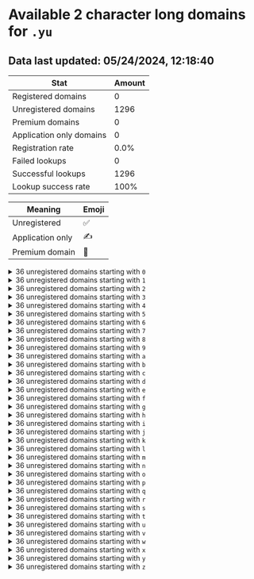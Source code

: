 # Available 2 character long domains for `.yu`

## Data last updated: 05/24/2024, 12:18:40

|Stat|Amount|
|--|--|
|Registered domains|0|
|Unregistered domains|1296|
|Premium domains|0|
|Application only domains|0|
|Registration rate|0.0%|
|Failed lookups|0|
|Successful lookups|1296|
|Lookup success rate|100%|


|Meaning|Emoji|
|--|--|
|Unregistered|:white_check_mark:|
|Application only|:writing_hand:|
|Premium domain|:gem:|

<details>
<summary>36 unregistered domains starting with <bold><code>0</code></bold></summary>

|Type|Domain|
|--|--|
|:white_check_mark:|`00.yu`|
|:white_check_mark:|`01.yu`|
|:white_check_mark:|`02.yu`|
|:white_check_mark:|`03.yu`|
|:white_check_mark:|`04.yu`|
|:white_check_mark:|`05.yu`|
|:white_check_mark:|`06.yu`|
|:white_check_mark:|`07.yu`|
|:white_check_mark:|`08.yu`|
|:white_check_mark:|`09.yu`|
|:white_check_mark:|`0a.yu`|
|:white_check_mark:|`0b.yu`|
|:white_check_mark:|`0c.yu`|
|:white_check_mark:|`0d.yu`|
|:white_check_mark:|`0e.yu`|
|:white_check_mark:|`0f.yu`|
|:white_check_mark:|`0g.yu`|
|:white_check_mark:|`0h.yu`|
|:white_check_mark:|`0i.yu`|
|:white_check_mark:|`0j.yu`|
|:white_check_mark:|`0k.yu`|
|:white_check_mark:|`0l.yu`|
|:white_check_mark:|`0m.yu`|
|:white_check_mark:|`0n.yu`|
|:white_check_mark:|`0o.yu`|
|:white_check_mark:|`0p.yu`|
|:white_check_mark:|`0q.yu`|
|:white_check_mark:|`0r.yu`|
|:white_check_mark:|`0s.yu`|
|:white_check_mark:|`0t.yu`|
|:white_check_mark:|`0u.yu`|
|:white_check_mark:|`0v.yu`|
|:white_check_mark:|`0w.yu`|
|:white_check_mark:|`0x.yu`|
|:white_check_mark:|`0y.yu`|
|:white_check_mark:|`0z.yu`|
</details>
<details>
<summary>36 unregistered domains starting with <bold><code>1</code></bold></summary>

|Type|Domain|
|--|--|
|:white_check_mark:|`10.yu`|
|:white_check_mark:|`11.yu`|
|:white_check_mark:|`12.yu`|
|:white_check_mark:|`13.yu`|
|:white_check_mark:|`14.yu`|
|:white_check_mark:|`15.yu`|
|:white_check_mark:|`16.yu`|
|:white_check_mark:|`17.yu`|
|:white_check_mark:|`18.yu`|
|:white_check_mark:|`19.yu`|
|:white_check_mark:|`1a.yu`|
|:white_check_mark:|`1b.yu`|
|:white_check_mark:|`1c.yu`|
|:white_check_mark:|`1d.yu`|
|:white_check_mark:|`1e.yu`|
|:white_check_mark:|`1f.yu`|
|:white_check_mark:|`1g.yu`|
|:white_check_mark:|`1h.yu`|
|:white_check_mark:|`1i.yu`|
|:white_check_mark:|`1j.yu`|
|:white_check_mark:|`1k.yu`|
|:white_check_mark:|`1l.yu`|
|:white_check_mark:|`1m.yu`|
|:white_check_mark:|`1n.yu`|
|:white_check_mark:|`1o.yu`|
|:white_check_mark:|`1p.yu`|
|:white_check_mark:|`1q.yu`|
|:white_check_mark:|`1r.yu`|
|:white_check_mark:|`1s.yu`|
|:white_check_mark:|`1t.yu`|
|:white_check_mark:|`1u.yu`|
|:white_check_mark:|`1v.yu`|
|:white_check_mark:|`1w.yu`|
|:white_check_mark:|`1x.yu`|
|:white_check_mark:|`1y.yu`|
|:white_check_mark:|`1z.yu`|
</details>
<details>
<summary>36 unregistered domains starting with <bold><code>2</code></bold></summary>

|Type|Domain|
|--|--|
|:white_check_mark:|`20.yu`|
|:white_check_mark:|`21.yu`|
|:white_check_mark:|`22.yu`|
|:white_check_mark:|`23.yu`|
|:white_check_mark:|`24.yu`|
|:white_check_mark:|`25.yu`|
|:white_check_mark:|`26.yu`|
|:white_check_mark:|`27.yu`|
|:white_check_mark:|`28.yu`|
|:white_check_mark:|`29.yu`|
|:white_check_mark:|`2a.yu`|
|:white_check_mark:|`2b.yu`|
|:white_check_mark:|`2c.yu`|
|:white_check_mark:|`2d.yu`|
|:white_check_mark:|`2e.yu`|
|:white_check_mark:|`2f.yu`|
|:white_check_mark:|`2g.yu`|
|:white_check_mark:|`2h.yu`|
|:white_check_mark:|`2i.yu`|
|:white_check_mark:|`2j.yu`|
|:white_check_mark:|`2k.yu`|
|:white_check_mark:|`2l.yu`|
|:white_check_mark:|`2m.yu`|
|:white_check_mark:|`2n.yu`|
|:white_check_mark:|`2o.yu`|
|:white_check_mark:|`2p.yu`|
|:white_check_mark:|`2q.yu`|
|:white_check_mark:|`2r.yu`|
|:white_check_mark:|`2s.yu`|
|:white_check_mark:|`2t.yu`|
|:white_check_mark:|`2u.yu`|
|:white_check_mark:|`2v.yu`|
|:white_check_mark:|`2w.yu`|
|:white_check_mark:|`2x.yu`|
|:white_check_mark:|`2y.yu`|
|:white_check_mark:|`2z.yu`|
</details>
<details>
<summary>36 unregistered domains starting with <bold><code>3</code></bold></summary>

|Type|Domain|
|--|--|
|:white_check_mark:|`30.yu`|
|:white_check_mark:|`31.yu`|
|:white_check_mark:|`32.yu`|
|:white_check_mark:|`33.yu`|
|:white_check_mark:|`34.yu`|
|:white_check_mark:|`35.yu`|
|:white_check_mark:|`36.yu`|
|:white_check_mark:|`37.yu`|
|:white_check_mark:|`38.yu`|
|:white_check_mark:|`39.yu`|
|:white_check_mark:|`3a.yu`|
|:white_check_mark:|`3b.yu`|
|:white_check_mark:|`3c.yu`|
|:white_check_mark:|`3d.yu`|
|:white_check_mark:|`3e.yu`|
|:white_check_mark:|`3f.yu`|
|:white_check_mark:|`3g.yu`|
|:white_check_mark:|`3h.yu`|
|:white_check_mark:|`3i.yu`|
|:white_check_mark:|`3j.yu`|
|:white_check_mark:|`3k.yu`|
|:white_check_mark:|`3l.yu`|
|:white_check_mark:|`3m.yu`|
|:white_check_mark:|`3n.yu`|
|:white_check_mark:|`3o.yu`|
|:white_check_mark:|`3p.yu`|
|:white_check_mark:|`3q.yu`|
|:white_check_mark:|`3r.yu`|
|:white_check_mark:|`3s.yu`|
|:white_check_mark:|`3t.yu`|
|:white_check_mark:|`3u.yu`|
|:white_check_mark:|`3v.yu`|
|:white_check_mark:|`3w.yu`|
|:white_check_mark:|`3x.yu`|
|:white_check_mark:|`3y.yu`|
|:white_check_mark:|`3z.yu`|
</details>
<details>
<summary>36 unregistered domains starting with <bold><code>4</code></bold></summary>

|Type|Domain|
|--|--|
|:white_check_mark:|`40.yu`|
|:white_check_mark:|`41.yu`|
|:white_check_mark:|`42.yu`|
|:white_check_mark:|`43.yu`|
|:white_check_mark:|`44.yu`|
|:white_check_mark:|`45.yu`|
|:white_check_mark:|`46.yu`|
|:white_check_mark:|`47.yu`|
|:white_check_mark:|`48.yu`|
|:white_check_mark:|`49.yu`|
|:white_check_mark:|`4a.yu`|
|:white_check_mark:|`4b.yu`|
|:white_check_mark:|`4c.yu`|
|:white_check_mark:|`4d.yu`|
|:white_check_mark:|`4e.yu`|
|:white_check_mark:|`4f.yu`|
|:white_check_mark:|`4g.yu`|
|:white_check_mark:|`4h.yu`|
|:white_check_mark:|`4i.yu`|
|:white_check_mark:|`4j.yu`|
|:white_check_mark:|`4k.yu`|
|:white_check_mark:|`4l.yu`|
|:white_check_mark:|`4m.yu`|
|:white_check_mark:|`4n.yu`|
|:white_check_mark:|`4o.yu`|
|:white_check_mark:|`4p.yu`|
|:white_check_mark:|`4q.yu`|
|:white_check_mark:|`4r.yu`|
|:white_check_mark:|`4s.yu`|
|:white_check_mark:|`4t.yu`|
|:white_check_mark:|`4u.yu`|
|:white_check_mark:|`4v.yu`|
|:white_check_mark:|`4w.yu`|
|:white_check_mark:|`4x.yu`|
|:white_check_mark:|`4y.yu`|
|:white_check_mark:|`4z.yu`|
</details>
<details>
<summary>36 unregistered domains starting with <bold><code>5</code></bold></summary>

|Type|Domain|
|--|--|
|:white_check_mark:|`50.yu`|
|:white_check_mark:|`51.yu`|
|:white_check_mark:|`52.yu`|
|:white_check_mark:|`53.yu`|
|:white_check_mark:|`54.yu`|
|:white_check_mark:|`55.yu`|
|:white_check_mark:|`56.yu`|
|:white_check_mark:|`57.yu`|
|:white_check_mark:|`58.yu`|
|:white_check_mark:|`59.yu`|
|:white_check_mark:|`5a.yu`|
|:white_check_mark:|`5b.yu`|
|:white_check_mark:|`5c.yu`|
|:white_check_mark:|`5d.yu`|
|:white_check_mark:|`5e.yu`|
|:white_check_mark:|`5f.yu`|
|:white_check_mark:|`5g.yu`|
|:white_check_mark:|`5h.yu`|
|:white_check_mark:|`5i.yu`|
|:white_check_mark:|`5j.yu`|
|:white_check_mark:|`5k.yu`|
|:white_check_mark:|`5l.yu`|
|:white_check_mark:|`5m.yu`|
|:white_check_mark:|`5n.yu`|
|:white_check_mark:|`5o.yu`|
|:white_check_mark:|`5p.yu`|
|:white_check_mark:|`5q.yu`|
|:white_check_mark:|`5r.yu`|
|:white_check_mark:|`5s.yu`|
|:white_check_mark:|`5t.yu`|
|:white_check_mark:|`5u.yu`|
|:white_check_mark:|`5v.yu`|
|:white_check_mark:|`5w.yu`|
|:white_check_mark:|`5x.yu`|
|:white_check_mark:|`5y.yu`|
|:white_check_mark:|`5z.yu`|
</details>
<details>
<summary>36 unregistered domains starting with <bold><code>6</code></bold></summary>

|Type|Domain|
|--|--|
|:white_check_mark:|`60.yu`|
|:white_check_mark:|`61.yu`|
|:white_check_mark:|`62.yu`|
|:white_check_mark:|`63.yu`|
|:white_check_mark:|`64.yu`|
|:white_check_mark:|`65.yu`|
|:white_check_mark:|`66.yu`|
|:white_check_mark:|`67.yu`|
|:white_check_mark:|`68.yu`|
|:white_check_mark:|`69.yu`|
|:white_check_mark:|`6a.yu`|
|:white_check_mark:|`6b.yu`|
|:white_check_mark:|`6c.yu`|
|:white_check_mark:|`6d.yu`|
|:white_check_mark:|`6e.yu`|
|:white_check_mark:|`6f.yu`|
|:white_check_mark:|`6g.yu`|
|:white_check_mark:|`6h.yu`|
|:white_check_mark:|`6i.yu`|
|:white_check_mark:|`6j.yu`|
|:white_check_mark:|`6k.yu`|
|:white_check_mark:|`6l.yu`|
|:white_check_mark:|`6m.yu`|
|:white_check_mark:|`6n.yu`|
|:white_check_mark:|`6o.yu`|
|:white_check_mark:|`6p.yu`|
|:white_check_mark:|`6q.yu`|
|:white_check_mark:|`6r.yu`|
|:white_check_mark:|`6s.yu`|
|:white_check_mark:|`6t.yu`|
|:white_check_mark:|`6u.yu`|
|:white_check_mark:|`6v.yu`|
|:white_check_mark:|`6w.yu`|
|:white_check_mark:|`6x.yu`|
|:white_check_mark:|`6y.yu`|
|:white_check_mark:|`6z.yu`|
</details>
<details>
<summary>36 unregistered domains starting with <bold><code>7</code></bold></summary>

|Type|Domain|
|--|--|
|:white_check_mark:|`70.yu`|
|:white_check_mark:|`71.yu`|
|:white_check_mark:|`72.yu`|
|:white_check_mark:|`73.yu`|
|:white_check_mark:|`74.yu`|
|:white_check_mark:|`75.yu`|
|:white_check_mark:|`76.yu`|
|:white_check_mark:|`77.yu`|
|:white_check_mark:|`78.yu`|
|:white_check_mark:|`79.yu`|
|:white_check_mark:|`7a.yu`|
|:white_check_mark:|`7b.yu`|
|:white_check_mark:|`7c.yu`|
|:white_check_mark:|`7d.yu`|
|:white_check_mark:|`7e.yu`|
|:white_check_mark:|`7f.yu`|
|:white_check_mark:|`7g.yu`|
|:white_check_mark:|`7h.yu`|
|:white_check_mark:|`7i.yu`|
|:white_check_mark:|`7j.yu`|
|:white_check_mark:|`7k.yu`|
|:white_check_mark:|`7l.yu`|
|:white_check_mark:|`7m.yu`|
|:white_check_mark:|`7n.yu`|
|:white_check_mark:|`7o.yu`|
|:white_check_mark:|`7p.yu`|
|:white_check_mark:|`7q.yu`|
|:white_check_mark:|`7r.yu`|
|:white_check_mark:|`7s.yu`|
|:white_check_mark:|`7t.yu`|
|:white_check_mark:|`7u.yu`|
|:white_check_mark:|`7v.yu`|
|:white_check_mark:|`7w.yu`|
|:white_check_mark:|`7x.yu`|
|:white_check_mark:|`7y.yu`|
|:white_check_mark:|`7z.yu`|
</details>
<details>
<summary>36 unregistered domains starting with <bold><code>8</code></bold></summary>

|Type|Domain|
|--|--|
|:white_check_mark:|`80.yu`|
|:white_check_mark:|`81.yu`|
|:white_check_mark:|`82.yu`|
|:white_check_mark:|`83.yu`|
|:white_check_mark:|`84.yu`|
|:white_check_mark:|`85.yu`|
|:white_check_mark:|`86.yu`|
|:white_check_mark:|`87.yu`|
|:white_check_mark:|`88.yu`|
|:white_check_mark:|`89.yu`|
|:white_check_mark:|`8a.yu`|
|:white_check_mark:|`8b.yu`|
|:white_check_mark:|`8c.yu`|
|:white_check_mark:|`8d.yu`|
|:white_check_mark:|`8e.yu`|
|:white_check_mark:|`8f.yu`|
|:white_check_mark:|`8g.yu`|
|:white_check_mark:|`8h.yu`|
|:white_check_mark:|`8i.yu`|
|:white_check_mark:|`8j.yu`|
|:white_check_mark:|`8k.yu`|
|:white_check_mark:|`8l.yu`|
|:white_check_mark:|`8m.yu`|
|:white_check_mark:|`8n.yu`|
|:white_check_mark:|`8o.yu`|
|:white_check_mark:|`8p.yu`|
|:white_check_mark:|`8q.yu`|
|:white_check_mark:|`8r.yu`|
|:white_check_mark:|`8s.yu`|
|:white_check_mark:|`8t.yu`|
|:white_check_mark:|`8u.yu`|
|:white_check_mark:|`8v.yu`|
|:white_check_mark:|`8w.yu`|
|:white_check_mark:|`8x.yu`|
|:white_check_mark:|`8y.yu`|
|:white_check_mark:|`8z.yu`|
</details>
<details>
<summary>36 unregistered domains starting with <bold><code>9</code></bold></summary>

|Type|Domain|
|--|--|
|:white_check_mark:|`90.yu`|
|:white_check_mark:|`91.yu`|
|:white_check_mark:|`92.yu`|
|:white_check_mark:|`93.yu`|
|:white_check_mark:|`94.yu`|
|:white_check_mark:|`95.yu`|
|:white_check_mark:|`96.yu`|
|:white_check_mark:|`97.yu`|
|:white_check_mark:|`98.yu`|
|:white_check_mark:|`99.yu`|
|:white_check_mark:|`9a.yu`|
|:white_check_mark:|`9b.yu`|
|:white_check_mark:|`9c.yu`|
|:white_check_mark:|`9d.yu`|
|:white_check_mark:|`9e.yu`|
|:white_check_mark:|`9f.yu`|
|:white_check_mark:|`9g.yu`|
|:white_check_mark:|`9h.yu`|
|:white_check_mark:|`9i.yu`|
|:white_check_mark:|`9j.yu`|
|:white_check_mark:|`9k.yu`|
|:white_check_mark:|`9l.yu`|
|:white_check_mark:|`9m.yu`|
|:white_check_mark:|`9n.yu`|
|:white_check_mark:|`9o.yu`|
|:white_check_mark:|`9p.yu`|
|:white_check_mark:|`9q.yu`|
|:white_check_mark:|`9r.yu`|
|:white_check_mark:|`9s.yu`|
|:white_check_mark:|`9t.yu`|
|:white_check_mark:|`9u.yu`|
|:white_check_mark:|`9v.yu`|
|:white_check_mark:|`9w.yu`|
|:white_check_mark:|`9x.yu`|
|:white_check_mark:|`9y.yu`|
|:white_check_mark:|`9z.yu`|
</details>
<details>
<summary>36 unregistered domains starting with <bold><code>a</code></bold></summary>

|Type|Domain|
|--|--|
|:white_check_mark:|`a0.yu`|
|:white_check_mark:|`a1.yu`|
|:white_check_mark:|`a2.yu`|
|:white_check_mark:|`a3.yu`|
|:white_check_mark:|`a4.yu`|
|:white_check_mark:|`a5.yu`|
|:white_check_mark:|`a6.yu`|
|:white_check_mark:|`a7.yu`|
|:white_check_mark:|`a8.yu`|
|:white_check_mark:|`a9.yu`|
|:white_check_mark:|`aa.yu`|
|:white_check_mark:|`ab.yu`|
|:white_check_mark:|`ac.yu`|
|:white_check_mark:|`ad.yu`|
|:white_check_mark:|`ae.yu`|
|:white_check_mark:|`af.yu`|
|:white_check_mark:|`ag.yu`|
|:white_check_mark:|`ah.yu`|
|:white_check_mark:|`ai.yu`|
|:white_check_mark:|`aj.yu`|
|:white_check_mark:|`ak.yu`|
|:white_check_mark:|`al.yu`|
|:white_check_mark:|`am.yu`|
|:white_check_mark:|`an.yu`|
|:white_check_mark:|`ao.yu`|
|:white_check_mark:|`ap.yu`|
|:white_check_mark:|`aq.yu`|
|:white_check_mark:|`ar.yu`|
|:white_check_mark:|`as.yu`|
|:white_check_mark:|`at.yu`|
|:white_check_mark:|`au.yu`|
|:white_check_mark:|`av.yu`|
|:white_check_mark:|`aw.yu`|
|:white_check_mark:|`ax.yu`|
|:white_check_mark:|`ay.yu`|
|:white_check_mark:|`az.yu`|
</details>
<details>
<summary>36 unregistered domains starting with <bold><code>b</code></bold></summary>

|Type|Domain|
|--|--|
|:white_check_mark:|`b0.yu`|
|:white_check_mark:|`b1.yu`|
|:white_check_mark:|`b2.yu`|
|:white_check_mark:|`b3.yu`|
|:white_check_mark:|`b4.yu`|
|:white_check_mark:|`b5.yu`|
|:white_check_mark:|`b6.yu`|
|:white_check_mark:|`b7.yu`|
|:white_check_mark:|`b8.yu`|
|:white_check_mark:|`b9.yu`|
|:white_check_mark:|`ba.yu`|
|:white_check_mark:|`bb.yu`|
|:white_check_mark:|`bc.yu`|
|:white_check_mark:|`bd.yu`|
|:white_check_mark:|`be.yu`|
|:white_check_mark:|`bf.yu`|
|:white_check_mark:|`bg.yu`|
|:white_check_mark:|`bh.yu`|
|:white_check_mark:|`bi.yu`|
|:white_check_mark:|`bj.yu`|
|:white_check_mark:|`bk.yu`|
|:white_check_mark:|`bl.yu`|
|:white_check_mark:|`bm.yu`|
|:white_check_mark:|`bn.yu`|
|:white_check_mark:|`bo.yu`|
|:white_check_mark:|`bp.yu`|
|:white_check_mark:|`bq.yu`|
|:white_check_mark:|`br.yu`|
|:white_check_mark:|`bs.yu`|
|:white_check_mark:|`bt.yu`|
|:white_check_mark:|`bu.yu`|
|:white_check_mark:|`bv.yu`|
|:white_check_mark:|`bw.yu`|
|:white_check_mark:|`bx.yu`|
|:white_check_mark:|`by.yu`|
|:white_check_mark:|`bz.yu`|
</details>
<details>
<summary>36 unregistered domains starting with <bold><code>c</code></bold></summary>

|Type|Domain|
|--|--|
|:white_check_mark:|`c0.yu`|
|:white_check_mark:|`c1.yu`|
|:white_check_mark:|`c2.yu`|
|:white_check_mark:|`c3.yu`|
|:white_check_mark:|`c4.yu`|
|:white_check_mark:|`c5.yu`|
|:white_check_mark:|`c6.yu`|
|:white_check_mark:|`c7.yu`|
|:white_check_mark:|`c8.yu`|
|:white_check_mark:|`c9.yu`|
|:white_check_mark:|`ca.yu`|
|:white_check_mark:|`cb.yu`|
|:white_check_mark:|`cc.yu`|
|:white_check_mark:|`cd.yu`|
|:white_check_mark:|`ce.yu`|
|:white_check_mark:|`cf.yu`|
|:white_check_mark:|`cg.yu`|
|:white_check_mark:|`ch.yu`|
|:white_check_mark:|`ci.yu`|
|:white_check_mark:|`cj.yu`|
|:white_check_mark:|`ck.yu`|
|:white_check_mark:|`cl.yu`|
|:white_check_mark:|`cm.yu`|
|:white_check_mark:|`cn.yu`|
|:white_check_mark:|`co.yu`|
|:white_check_mark:|`cp.yu`|
|:white_check_mark:|`cq.yu`|
|:white_check_mark:|`cr.yu`|
|:white_check_mark:|`cs.yu`|
|:white_check_mark:|`ct.yu`|
|:white_check_mark:|`cu.yu`|
|:white_check_mark:|`cv.yu`|
|:white_check_mark:|`cw.yu`|
|:white_check_mark:|`cx.yu`|
|:white_check_mark:|`cy.yu`|
|:white_check_mark:|`cz.yu`|
</details>
<details>
<summary>36 unregistered domains starting with <bold><code>d</code></bold></summary>

|Type|Domain|
|--|--|
|:white_check_mark:|`d0.yu`|
|:white_check_mark:|`d1.yu`|
|:white_check_mark:|`d2.yu`|
|:white_check_mark:|`d3.yu`|
|:white_check_mark:|`d4.yu`|
|:white_check_mark:|`d5.yu`|
|:white_check_mark:|`d6.yu`|
|:white_check_mark:|`d7.yu`|
|:white_check_mark:|`d8.yu`|
|:white_check_mark:|`d9.yu`|
|:white_check_mark:|`da.yu`|
|:white_check_mark:|`db.yu`|
|:white_check_mark:|`dc.yu`|
|:white_check_mark:|`dd.yu`|
|:white_check_mark:|`de.yu`|
|:white_check_mark:|`df.yu`|
|:white_check_mark:|`dg.yu`|
|:white_check_mark:|`dh.yu`|
|:white_check_mark:|`di.yu`|
|:white_check_mark:|`dj.yu`|
|:white_check_mark:|`dk.yu`|
|:white_check_mark:|`dl.yu`|
|:white_check_mark:|`dm.yu`|
|:white_check_mark:|`dn.yu`|
|:white_check_mark:|`do.yu`|
|:white_check_mark:|`dp.yu`|
|:white_check_mark:|`dq.yu`|
|:white_check_mark:|`dr.yu`|
|:white_check_mark:|`ds.yu`|
|:white_check_mark:|`dt.yu`|
|:white_check_mark:|`du.yu`|
|:white_check_mark:|`dv.yu`|
|:white_check_mark:|`dw.yu`|
|:white_check_mark:|`dx.yu`|
|:white_check_mark:|`dy.yu`|
|:white_check_mark:|`dz.yu`|
</details>
<details>
<summary>36 unregistered domains starting with <bold><code>e</code></bold></summary>

|Type|Domain|
|--|--|
|:white_check_mark:|`e0.yu`|
|:white_check_mark:|`e1.yu`|
|:white_check_mark:|`e2.yu`|
|:white_check_mark:|`e3.yu`|
|:white_check_mark:|`e4.yu`|
|:white_check_mark:|`e5.yu`|
|:white_check_mark:|`e6.yu`|
|:white_check_mark:|`e7.yu`|
|:white_check_mark:|`e8.yu`|
|:white_check_mark:|`e9.yu`|
|:white_check_mark:|`ea.yu`|
|:white_check_mark:|`eb.yu`|
|:white_check_mark:|`ec.yu`|
|:white_check_mark:|`ed.yu`|
|:white_check_mark:|`ee.yu`|
|:white_check_mark:|`ef.yu`|
|:white_check_mark:|`eg.yu`|
|:white_check_mark:|`eh.yu`|
|:white_check_mark:|`ei.yu`|
|:white_check_mark:|`ej.yu`|
|:white_check_mark:|`ek.yu`|
|:white_check_mark:|`el.yu`|
|:white_check_mark:|`em.yu`|
|:white_check_mark:|`en.yu`|
|:white_check_mark:|`eo.yu`|
|:white_check_mark:|`ep.yu`|
|:white_check_mark:|`eq.yu`|
|:white_check_mark:|`er.yu`|
|:white_check_mark:|`es.yu`|
|:white_check_mark:|`et.yu`|
|:white_check_mark:|`eu.yu`|
|:white_check_mark:|`ev.yu`|
|:white_check_mark:|`ew.yu`|
|:white_check_mark:|`ex.yu`|
|:white_check_mark:|`ey.yu`|
|:white_check_mark:|`ez.yu`|
</details>
<details>
<summary>36 unregistered domains starting with <bold><code>f</code></bold></summary>

|Type|Domain|
|--|--|
|:white_check_mark:|`f0.yu`|
|:white_check_mark:|`f1.yu`|
|:white_check_mark:|`f2.yu`|
|:white_check_mark:|`f3.yu`|
|:white_check_mark:|`f4.yu`|
|:white_check_mark:|`f5.yu`|
|:white_check_mark:|`f6.yu`|
|:white_check_mark:|`f7.yu`|
|:white_check_mark:|`f8.yu`|
|:white_check_mark:|`f9.yu`|
|:white_check_mark:|`fa.yu`|
|:white_check_mark:|`fb.yu`|
|:white_check_mark:|`fc.yu`|
|:white_check_mark:|`fd.yu`|
|:white_check_mark:|`fe.yu`|
|:white_check_mark:|`ff.yu`|
|:white_check_mark:|`fg.yu`|
|:white_check_mark:|`fh.yu`|
|:white_check_mark:|`fi.yu`|
|:white_check_mark:|`fj.yu`|
|:white_check_mark:|`fk.yu`|
|:white_check_mark:|`fl.yu`|
|:white_check_mark:|`fm.yu`|
|:white_check_mark:|`fn.yu`|
|:white_check_mark:|`fo.yu`|
|:white_check_mark:|`fp.yu`|
|:white_check_mark:|`fq.yu`|
|:white_check_mark:|`fr.yu`|
|:white_check_mark:|`fs.yu`|
|:white_check_mark:|`ft.yu`|
|:white_check_mark:|`fu.yu`|
|:white_check_mark:|`fv.yu`|
|:white_check_mark:|`fw.yu`|
|:white_check_mark:|`fx.yu`|
|:white_check_mark:|`fy.yu`|
|:white_check_mark:|`fz.yu`|
</details>
<details>
<summary>36 unregistered domains starting with <bold><code>g</code></bold></summary>

|Type|Domain|
|--|--|
|:white_check_mark:|`g0.yu`|
|:white_check_mark:|`g1.yu`|
|:white_check_mark:|`g2.yu`|
|:white_check_mark:|`g3.yu`|
|:white_check_mark:|`g4.yu`|
|:white_check_mark:|`g5.yu`|
|:white_check_mark:|`g6.yu`|
|:white_check_mark:|`g7.yu`|
|:white_check_mark:|`g8.yu`|
|:white_check_mark:|`g9.yu`|
|:white_check_mark:|`ga.yu`|
|:white_check_mark:|`gb.yu`|
|:white_check_mark:|`gc.yu`|
|:white_check_mark:|`gd.yu`|
|:white_check_mark:|`ge.yu`|
|:white_check_mark:|`gf.yu`|
|:white_check_mark:|`gg.yu`|
|:white_check_mark:|`gh.yu`|
|:white_check_mark:|`gi.yu`|
|:white_check_mark:|`gj.yu`|
|:white_check_mark:|`gk.yu`|
|:white_check_mark:|`gl.yu`|
|:white_check_mark:|`gm.yu`|
|:white_check_mark:|`gn.yu`|
|:white_check_mark:|`go.yu`|
|:white_check_mark:|`gp.yu`|
|:white_check_mark:|`gq.yu`|
|:white_check_mark:|`gr.yu`|
|:white_check_mark:|`gs.yu`|
|:white_check_mark:|`gt.yu`|
|:white_check_mark:|`gu.yu`|
|:white_check_mark:|`gv.yu`|
|:white_check_mark:|`gw.yu`|
|:white_check_mark:|`gx.yu`|
|:white_check_mark:|`gy.yu`|
|:white_check_mark:|`gz.yu`|
</details>
<details>
<summary>36 unregistered domains starting with <bold><code>h</code></bold></summary>

|Type|Domain|
|--|--|
|:white_check_mark:|`h0.yu`|
|:white_check_mark:|`h1.yu`|
|:white_check_mark:|`h2.yu`|
|:white_check_mark:|`h3.yu`|
|:white_check_mark:|`h4.yu`|
|:white_check_mark:|`h5.yu`|
|:white_check_mark:|`h6.yu`|
|:white_check_mark:|`h7.yu`|
|:white_check_mark:|`h8.yu`|
|:white_check_mark:|`h9.yu`|
|:white_check_mark:|`ha.yu`|
|:white_check_mark:|`hb.yu`|
|:white_check_mark:|`hc.yu`|
|:white_check_mark:|`hd.yu`|
|:white_check_mark:|`he.yu`|
|:white_check_mark:|`hf.yu`|
|:white_check_mark:|`hg.yu`|
|:white_check_mark:|`hh.yu`|
|:white_check_mark:|`hi.yu`|
|:white_check_mark:|`hj.yu`|
|:white_check_mark:|`hk.yu`|
|:white_check_mark:|`hl.yu`|
|:white_check_mark:|`hm.yu`|
|:white_check_mark:|`hn.yu`|
|:white_check_mark:|`ho.yu`|
|:white_check_mark:|`hp.yu`|
|:white_check_mark:|`hq.yu`|
|:white_check_mark:|`hr.yu`|
|:white_check_mark:|`hs.yu`|
|:white_check_mark:|`ht.yu`|
|:white_check_mark:|`hu.yu`|
|:white_check_mark:|`hv.yu`|
|:white_check_mark:|`hw.yu`|
|:white_check_mark:|`hx.yu`|
|:white_check_mark:|`hy.yu`|
|:white_check_mark:|`hz.yu`|
</details>
<details>
<summary>36 unregistered domains starting with <bold><code>i</code></bold></summary>

|Type|Domain|
|--|--|
|:white_check_mark:|`i0.yu`|
|:white_check_mark:|`i1.yu`|
|:white_check_mark:|`i2.yu`|
|:white_check_mark:|`i3.yu`|
|:white_check_mark:|`i4.yu`|
|:white_check_mark:|`i5.yu`|
|:white_check_mark:|`i6.yu`|
|:white_check_mark:|`i7.yu`|
|:white_check_mark:|`i8.yu`|
|:white_check_mark:|`i9.yu`|
|:white_check_mark:|`ia.yu`|
|:white_check_mark:|`ib.yu`|
|:white_check_mark:|`ic.yu`|
|:white_check_mark:|`id.yu`|
|:white_check_mark:|`ie.yu`|
|:white_check_mark:|`if.yu`|
|:white_check_mark:|`ig.yu`|
|:white_check_mark:|`ih.yu`|
|:white_check_mark:|`ii.yu`|
|:white_check_mark:|`ij.yu`|
|:white_check_mark:|`ik.yu`|
|:white_check_mark:|`il.yu`|
|:white_check_mark:|`im.yu`|
|:white_check_mark:|`in.yu`|
|:white_check_mark:|`io.yu`|
|:white_check_mark:|`ip.yu`|
|:white_check_mark:|`iq.yu`|
|:white_check_mark:|`ir.yu`|
|:white_check_mark:|`is.yu`|
|:white_check_mark:|`it.yu`|
|:white_check_mark:|`iu.yu`|
|:white_check_mark:|`iv.yu`|
|:white_check_mark:|`iw.yu`|
|:white_check_mark:|`ix.yu`|
|:white_check_mark:|`iy.yu`|
|:white_check_mark:|`iz.yu`|
</details>
<details>
<summary>36 unregistered domains starting with <bold><code>j</code></bold></summary>

|Type|Domain|
|--|--|
|:white_check_mark:|`j0.yu`|
|:white_check_mark:|`j1.yu`|
|:white_check_mark:|`j2.yu`|
|:white_check_mark:|`j3.yu`|
|:white_check_mark:|`j4.yu`|
|:white_check_mark:|`j5.yu`|
|:white_check_mark:|`j6.yu`|
|:white_check_mark:|`j7.yu`|
|:white_check_mark:|`j8.yu`|
|:white_check_mark:|`j9.yu`|
|:white_check_mark:|`ja.yu`|
|:white_check_mark:|`jb.yu`|
|:white_check_mark:|`jc.yu`|
|:white_check_mark:|`jd.yu`|
|:white_check_mark:|`je.yu`|
|:white_check_mark:|`jf.yu`|
|:white_check_mark:|`jg.yu`|
|:white_check_mark:|`jh.yu`|
|:white_check_mark:|`ji.yu`|
|:white_check_mark:|`jj.yu`|
|:white_check_mark:|`jk.yu`|
|:white_check_mark:|`jl.yu`|
|:white_check_mark:|`jm.yu`|
|:white_check_mark:|`jn.yu`|
|:white_check_mark:|`jo.yu`|
|:white_check_mark:|`jp.yu`|
|:white_check_mark:|`jq.yu`|
|:white_check_mark:|`jr.yu`|
|:white_check_mark:|`js.yu`|
|:white_check_mark:|`jt.yu`|
|:white_check_mark:|`ju.yu`|
|:white_check_mark:|`jv.yu`|
|:white_check_mark:|`jw.yu`|
|:white_check_mark:|`jx.yu`|
|:white_check_mark:|`jy.yu`|
|:white_check_mark:|`jz.yu`|
</details>
<details>
<summary>36 unregistered domains starting with <bold><code>k</code></bold></summary>

|Type|Domain|
|--|--|
|:white_check_mark:|`k0.yu`|
|:white_check_mark:|`k1.yu`|
|:white_check_mark:|`k2.yu`|
|:white_check_mark:|`k3.yu`|
|:white_check_mark:|`k4.yu`|
|:white_check_mark:|`k5.yu`|
|:white_check_mark:|`k6.yu`|
|:white_check_mark:|`k7.yu`|
|:white_check_mark:|`k8.yu`|
|:white_check_mark:|`k9.yu`|
|:white_check_mark:|`ka.yu`|
|:white_check_mark:|`kb.yu`|
|:white_check_mark:|`kc.yu`|
|:white_check_mark:|`kd.yu`|
|:white_check_mark:|`ke.yu`|
|:white_check_mark:|`kf.yu`|
|:white_check_mark:|`kg.yu`|
|:white_check_mark:|`kh.yu`|
|:white_check_mark:|`ki.yu`|
|:white_check_mark:|`kj.yu`|
|:white_check_mark:|`kk.yu`|
|:white_check_mark:|`kl.yu`|
|:white_check_mark:|`km.yu`|
|:white_check_mark:|`kn.yu`|
|:white_check_mark:|`ko.yu`|
|:white_check_mark:|`kp.yu`|
|:white_check_mark:|`kq.yu`|
|:white_check_mark:|`kr.yu`|
|:white_check_mark:|`ks.yu`|
|:white_check_mark:|`kt.yu`|
|:white_check_mark:|`ku.yu`|
|:white_check_mark:|`kv.yu`|
|:white_check_mark:|`kw.yu`|
|:white_check_mark:|`kx.yu`|
|:white_check_mark:|`ky.yu`|
|:white_check_mark:|`kz.yu`|
</details>
<details>
<summary>36 unregistered domains starting with <bold><code>l</code></bold></summary>

|Type|Domain|
|--|--|
|:white_check_mark:|`l0.yu`|
|:white_check_mark:|`l1.yu`|
|:white_check_mark:|`l2.yu`|
|:white_check_mark:|`l3.yu`|
|:white_check_mark:|`l4.yu`|
|:white_check_mark:|`l5.yu`|
|:white_check_mark:|`l6.yu`|
|:white_check_mark:|`l7.yu`|
|:white_check_mark:|`l8.yu`|
|:white_check_mark:|`l9.yu`|
|:white_check_mark:|`la.yu`|
|:white_check_mark:|`lb.yu`|
|:white_check_mark:|`lc.yu`|
|:white_check_mark:|`ld.yu`|
|:white_check_mark:|`le.yu`|
|:white_check_mark:|`lf.yu`|
|:white_check_mark:|`lg.yu`|
|:white_check_mark:|`lh.yu`|
|:white_check_mark:|`li.yu`|
|:white_check_mark:|`lj.yu`|
|:white_check_mark:|`lk.yu`|
|:white_check_mark:|`ll.yu`|
|:white_check_mark:|`lm.yu`|
|:white_check_mark:|`ln.yu`|
|:white_check_mark:|`lo.yu`|
|:white_check_mark:|`lp.yu`|
|:white_check_mark:|`lq.yu`|
|:white_check_mark:|`lr.yu`|
|:white_check_mark:|`ls.yu`|
|:white_check_mark:|`lt.yu`|
|:white_check_mark:|`lu.yu`|
|:white_check_mark:|`lv.yu`|
|:white_check_mark:|`lw.yu`|
|:white_check_mark:|`lx.yu`|
|:white_check_mark:|`ly.yu`|
|:white_check_mark:|`lz.yu`|
</details>
<details>
<summary>36 unregistered domains starting with <bold><code>m</code></bold></summary>

|Type|Domain|
|--|--|
|:white_check_mark:|`m0.yu`|
|:white_check_mark:|`m1.yu`|
|:white_check_mark:|`m2.yu`|
|:white_check_mark:|`m3.yu`|
|:white_check_mark:|`m4.yu`|
|:white_check_mark:|`m5.yu`|
|:white_check_mark:|`m6.yu`|
|:white_check_mark:|`m7.yu`|
|:white_check_mark:|`m8.yu`|
|:white_check_mark:|`m9.yu`|
|:white_check_mark:|`ma.yu`|
|:white_check_mark:|`mb.yu`|
|:white_check_mark:|`mc.yu`|
|:white_check_mark:|`md.yu`|
|:white_check_mark:|`me.yu`|
|:white_check_mark:|`mf.yu`|
|:white_check_mark:|`mg.yu`|
|:white_check_mark:|`mh.yu`|
|:white_check_mark:|`mi.yu`|
|:white_check_mark:|`mj.yu`|
|:white_check_mark:|`mk.yu`|
|:white_check_mark:|`ml.yu`|
|:white_check_mark:|`mm.yu`|
|:white_check_mark:|`mn.yu`|
|:white_check_mark:|`mo.yu`|
|:white_check_mark:|`mp.yu`|
|:white_check_mark:|`mq.yu`|
|:white_check_mark:|`mr.yu`|
|:white_check_mark:|`ms.yu`|
|:white_check_mark:|`mt.yu`|
|:white_check_mark:|`mu.yu`|
|:white_check_mark:|`mv.yu`|
|:white_check_mark:|`mw.yu`|
|:white_check_mark:|`mx.yu`|
|:white_check_mark:|`my.yu`|
|:white_check_mark:|`mz.yu`|
</details>
<details>
<summary>36 unregistered domains starting with <bold><code>n</code></bold></summary>

|Type|Domain|
|--|--|
|:white_check_mark:|`n0.yu`|
|:white_check_mark:|`n1.yu`|
|:white_check_mark:|`n2.yu`|
|:white_check_mark:|`n3.yu`|
|:white_check_mark:|`n4.yu`|
|:white_check_mark:|`n5.yu`|
|:white_check_mark:|`n6.yu`|
|:white_check_mark:|`n7.yu`|
|:white_check_mark:|`n8.yu`|
|:white_check_mark:|`n9.yu`|
|:white_check_mark:|`na.yu`|
|:white_check_mark:|`nb.yu`|
|:white_check_mark:|`nc.yu`|
|:white_check_mark:|`nd.yu`|
|:white_check_mark:|`ne.yu`|
|:white_check_mark:|`nf.yu`|
|:white_check_mark:|`ng.yu`|
|:white_check_mark:|`nh.yu`|
|:white_check_mark:|`ni.yu`|
|:white_check_mark:|`nj.yu`|
|:white_check_mark:|`nk.yu`|
|:white_check_mark:|`nl.yu`|
|:white_check_mark:|`nm.yu`|
|:white_check_mark:|`nn.yu`|
|:white_check_mark:|`no.yu`|
|:white_check_mark:|`np.yu`|
|:white_check_mark:|`nq.yu`|
|:white_check_mark:|`nr.yu`|
|:white_check_mark:|`ns.yu`|
|:white_check_mark:|`nt.yu`|
|:white_check_mark:|`nu.yu`|
|:white_check_mark:|`nv.yu`|
|:white_check_mark:|`nw.yu`|
|:white_check_mark:|`nx.yu`|
|:white_check_mark:|`ny.yu`|
|:white_check_mark:|`nz.yu`|
</details>
<details>
<summary>36 unregistered domains starting with <bold><code>o</code></bold></summary>

|Type|Domain|
|--|--|
|:white_check_mark:|`o0.yu`|
|:white_check_mark:|`o1.yu`|
|:white_check_mark:|`o2.yu`|
|:white_check_mark:|`o3.yu`|
|:white_check_mark:|`o4.yu`|
|:white_check_mark:|`o5.yu`|
|:white_check_mark:|`o6.yu`|
|:white_check_mark:|`o7.yu`|
|:white_check_mark:|`o8.yu`|
|:white_check_mark:|`o9.yu`|
|:white_check_mark:|`oa.yu`|
|:white_check_mark:|`ob.yu`|
|:white_check_mark:|`oc.yu`|
|:white_check_mark:|`od.yu`|
|:white_check_mark:|`oe.yu`|
|:white_check_mark:|`of.yu`|
|:white_check_mark:|`og.yu`|
|:white_check_mark:|`oh.yu`|
|:white_check_mark:|`oi.yu`|
|:white_check_mark:|`oj.yu`|
|:white_check_mark:|`ok.yu`|
|:white_check_mark:|`ol.yu`|
|:white_check_mark:|`om.yu`|
|:white_check_mark:|`on.yu`|
|:white_check_mark:|`oo.yu`|
|:white_check_mark:|`op.yu`|
|:white_check_mark:|`oq.yu`|
|:white_check_mark:|`or.yu`|
|:white_check_mark:|`os.yu`|
|:white_check_mark:|`ot.yu`|
|:white_check_mark:|`ou.yu`|
|:white_check_mark:|`ov.yu`|
|:white_check_mark:|`ow.yu`|
|:white_check_mark:|`ox.yu`|
|:white_check_mark:|`oy.yu`|
|:white_check_mark:|`oz.yu`|
</details>
<details>
<summary>36 unregistered domains starting with <bold><code>p</code></bold></summary>

|Type|Domain|
|--|--|
|:white_check_mark:|`p0.yu`|
|:white_check_mark:|`p1.yu`|
|:white_check_mark:|`p2.yu`|
|:white_check_mark:|`p3.yu`|
|:white_check_mark:|`p4.yu`|
|:white_check_mark:|`p5.yu`|
|:white_check_mark:|`p6.yu`|
|:white_check_mark:|`p7.yu`|
|:white_check_mark:|`p8.yu`|
|:white_check_mark:|`p9.yu`|
|:white_check_mark:|`pa.yu`|
|:white_check_mark:|`pb.yu`|
|:white_check_mark:|`pc.yu`|
|:white_check_mark:|`pd.yu`|
|:white_check_mark:|`pe.yu`|
|:white_check_mark:|`pf.yu`|
|:white_check_mark:|`pg.yu`|
|:white_check_mark:|`ph.yu`|
|:white_check_mark:|`pi.yu`|
|:white_check_mark:|`pj.yu`|
|:white_check_mark:|`pk.yu`|
|:white_check_mark:|`pl.yu`|
|:white_check_mark:|`pm.yu`|
|:white_check_mark:|`pn.yu`|
|:white_check_mark:|`po.yu`|
|:white_check_mark:|`pp.yu`|
|:white_check_mark:|`pq.yu`|
|:white_check_mark:|`pr.yu`|
|:white_check_mark:|`ps.yu`|
|:white_check_mark:|`pt.yu`|
|:white_check_mark:|`pu.yu`|
|:white_check_mark:|`pv.yu`|
|:white_check_mark:|`pw.yu`|
|:white_check_mark:|`px.yu`|
|:white_check_mark:|`py.yu`|
|:white_check_mark:|`pz.yu`|
</details>
<details>
<summary>36 unregistered domains starting with <bold><code>q</code></bold></summary>

|Type|Domain|
|--|--|
|:white_check_mark:|`q0.yu`|
|:white_check_mark:|`q1.yu`|
|:white_check_mark:|`q2.yu`|
|:white_check_mark:|`q3.yu`|
|:white_check_mark:|`q4.yu`|
|:white_check_mark:|`q5.yu`|
|:white_check_mark:|`q6.yu`|
|:white_check_mark:|`q7.yu`|
|:white_check_mark:|`q8.yu`|
|:white_check_mark:|`q9.yu`|
|:white_check_mark:|`qa.yu`|
|:white_check_mark:|`qb.yu`|
|:white_check_mark:|`qc.yu`|
|:white_check_mark:|`qd.yu`|
|:white_check_mark:|`qe.yu`|
|:white_check_mark:|`qf.yu`|
|:white_check_mark:|`qg.yu`|
|:white_check_mark:|`qh.yu`|
|:white_check_mark:|`qi.yu`|
|:white_check_mark:|`qj.yu`|
|:white_check_mark:|`qk.yu`|
|:white_check_mark:|`ql.yu`|
|:white_check_mark:|`qm.yu`|
|:white_check_mark:|`qn.yu`|
|:white_check_mark:|`qo.yu`|
|:white_check_mark:|`qp.yu`|
|:white_check_mark:|`qq.yu`|
|:white_check_mark:|`qr.yu`|
|:white_check_mark:|`qs.yu`|
|:white_check_mark:|`qt.yu`|
|:white_check_mark:|`qu.yu`|
|:white_check_mark:|`qv.yu`|
|:white_check_mark:|`qw.yu`|
|:white_check_mark:|`qx.yu`|
|:white_check_mark:|`qy.yu`|
|:white_check_mark:|`qz.yu`|
</details>
<details>
<summary>36 unregistered domains starting with <bold><code>r</code></bold></summary>

|Type|Domain|
|--|--|
|:white_check_mark:|`r0.yu`|
|:white_check_mark:|`r1.yu`|
|:white_check_mark:|`r2.yu`|
|:white_check_mark:|`r3.yu`|
|:white_check_mark:|`r4.yu`|
|:white_check_mark:|`r5.yu`|
|:white_check_mark:|`r6.yu`|
|:white_check_mark:|`r7.yu`|
|:white_check_mark:|`r8.yu`|
|:white_check_mark:|`r9.yu`|
|:white_check_mark:|`ra.yu`|
|:white_check_mark:|`rb.yu`|
|:white_check_mark:|`rc.yu`|
|:white_check_mark:|`rd.yu`|
|:white_check_mark:|`re.yu`|
|:white_check_mark:|`rf.yu`|
|:white_check_mark:|`rg.yu`|
|:white_check_mark:|`rh.yu`|
|:white_check_mark:|`ri.yu`|
|:white_check_mark:|`rj.yu`|
|:white_check_mark:|`rk.yu`|
|:white_check_mark:|`rl.yu`|
|:white_check_mark:|`rm.yu`|
|:white_check_mark:|`rn.yu`|
|:white_check_mark:|`ro.yu`|
|:white_check_mark:|`rp.yu`|
|:white_check_mark:|`rq.yu`|
|:white_check_mark:|`rr.yu`|
|:white_check_mark:|`rs.yu`|
|:white_check_mark:|`rt.yu`|
|:white_check_mark:|`ru.yu`|
|:white_check_mark:|`rv.yu`|
|:white_check_mark:|`rw.yu`|
|:white_check_mark:|`rx.yu`|
|:white_check_mark:|`ry.yu`|
|:white_check_mark:|`rz.yu`|
</details>
<details>
<summary>36 unregistered domains starting with <bold><code>s</code></bold></summary>

|Type|Domain|
|--|--|
|:white_check_mark:|`s0.yu`|
|:white_check_mark:|`s1.yu`|
|:white_check_mark:|`s2.yu`|
|:white_check_mark:|`s3.yu`|
|:white_check_mark:|`s4.yu`|
|:white_check_mark:|`s5.yu`|
|:white_check_mark:|`s6.yu`|
|:white_check_mark:|`s7.yu`|
|:white_check_mark:|`s8.yu`|
|:white_check_mark:|`s9.yu`|
|:white_check_mark:|`sa.yu`|
|:white_check_mark:|`sb.yu`|
|:white_check_mark:|`sc.yu`|
|:white_check_mark:|`sd.yu`|
|:white_check_mark:|`se.yu`|
|:white_check_mark:|`sf.yu`|
|:white_check_mark:|`sg.yu`|
|:white_check_mark:|`sh.yu`|
|:white_check_mark:|`si.yu`|
|:white_check_mark:|`sj.yu`|
|:white_check_mark:|`sk.yu`|
|:white_check_mark:|`sl.yu`|
|:white_check_mark:|`sm.yu`|
|:white_check_mark:|`sn.yu`|
|:white_check_mark:|`so.yu`|
|:white_check_mark:|`sp.yu`|
|:white_check_mark:|`sq.yu`|
|:white_check_mark:|`sr.yu`|
|:white_check_mark:|`ss.yu`|
|:white_check_mark:|`st.yu`|
|:white_check_mark:|`su.yu`|
|:white_check_mark:|`sv.yu`|
|:white_check_mark:|`sw.yu`|
|:white_check_mark:|`sx.yu`|
|:white_check_mark:|`sy.yu`|
|:white_check_mark:|`sz.yu`|
</details>
<details>
<summary>36 unregistered domains starting with <bold><code>t</code></bold></summary>

|Type|Domain|
|--|--|
|:white_check_mark:|`t0.yu`|
|:white_check_mark:|`t1.yu`|
|:white_check_mark:|`t2.yu`|
|:white_check_mark:|`t3.yu`|
|:white_check_mark:|`t4.yu`|
|:white_check_mark:|`t5.yu`|
|:white_check_mark:|`t6.yu`|
|:white_check_mark:|`t7.yu`|
|:white_check_mark:|`t8.yu`|
|:white_check_mark:|`t9.yu`|
|:white_check_mark:|`ta.yu`|
|:white_check_mark:|`tb.yu`|
|:white_check_mark:|`tc.yu`|
|:white_check_mark:|`td.yu`|
|:white_check_mark:|`te.yu`|
|:white_check_mark:|`tf.yu`|
|:white_check_mark:|`tg.yu`|
|:white_check_mark:|`th.yu`|
|:white_check_mark:|`ti.yu`|
|:white_check_mark:|`tj.yu`|
|:white_check_mark:|`tk.yu`|
|:white_check_mark:|`tl.yu`|
|:white_check_mark:|`tm.yu`|
|:white_check_mark:|`tn.yu`|
|:white_check_mark:|`to.yu`|
|:white_check_mark:|`tp.yu`|
|:white_check_mark:|`tq.yu`|
|:white_check_mark:|`tr.yu`|
|:white_check_mark:|`ts.yu`|
|:white_check_mark:|`tt.yu`|
|:white_check_mark:|`tu.yu`|
|:white_check_mark:|`tv.yu`|
|:white_check_mark:|`tw.yu`|
|:white_check_mark:|`tx.yu`|
|:white_check_mark:|`ty.yu`|
|:white_check_mark:|`tz.yu`|
</details>
<details>
<summary>36 unregistered domains starting with <bold><code>u</code></bold></summary>

|Type|Domain|
|--|--|
|:white_check_mark:|`u0.yu`|
|:white_check_mark:|`u1.yu`|
|:white_check_mark:|`u2.yu`|
|:white_check_mark:|`u3.yu`|
|:white_check_mark:|`u4.yu`|
|:white_check_mark:|`u5.yu`|
|:white_check_mark:|`u6.yu`|
|:white_check_mark:|`u7.yu`|
|:white_check_mark:|`u8.yu`|
|:white_check_mark:|`u9.yu`|
|:white_check_mark:|`ua.yu`|
|:white_check_mark:|`ub.yu`|
|:white_check_mark:|`uc.yu`|
|:white_check_mark:|`ud.yu`|
|:white_check_mark:|`ue.yu`|
|:white_check_mark:|`uf.yu`|
|:white_check_mark:|`ug.yu`|
|:white_check_mark:|`uh.yu`|
|:white_check_mark:|`ui.yu`|
|:white_check_mark:|`uj.yu`|
|:white_check_mark:|`uk.yu`|
|:white_check_mark:|`ul.yu`|
|:white_check_mark:|`um.yu`|
|:white_check_mark:|`un.yu`|
|:white_check_mark:|`uo.yu`|
|:white_check_mark:|`up.yu`|
|:white_check_mark:|`uq.yu`|
|:white_check_mark:|`ur.yu`|
|:white_check_mark:|`us.yu`|
|:white_check_mark:|`ut.yu`|
|:white_check_mark:|`uu.yu`|
|:white_check_mark:|`uv.yu`|
|:white_check_mark:|`uw.yu`|
|:white_check_mark:|`ux.yu`|
|:white_check_mark:|`uy.yu`|
|:white_check_mark:|`uz.yu`|
</details>
<details>
<summary>36 unregistered domains starting with <bold><code>v</code></bold></summary>

|Type|Domain|
|--|--|
|:white_check_mark:|`v0.yu`|
|:white_check_mark:|`v1.yu`|
|:white_check_mark:|`v2.yu`|
|:white_check_mark:|`v3.yu`|
|:white_check_mark:|`v4.yu`|
|:white_check_mark:|`v5.yu`|
|:white_check_mark:|`v6.yu`|
|:white_check_mark:|`v7.yu`|
|:white_check_mark:|`v8.yu`|
|:white_check_mark:|`v9.yu`|
|:white_check_mark:|`va.yu`|
|:white_check_mark:|`vb.yu`|
|:white_check_mark:|`vc.yu`|
|:white_check_mark:|`vd.yu`|
|:white_check_mark:|`ve.yu`|
|:white_check_mark:|`vf.yu`|
|:white_check_mark:|`vg.yu`|
|:white_check_mark:|`vh.yu`|
|:white_check_mark:|`vi.yu`|
|:white_check_mark:|`vj.yu`|
|:white_check_mark:|`vk.yu`|
|:white_check_mark:|`vl.yu`|
|:white_check_mark:|`vm.yu`|
|:white_check_mark:|`vn.yu`|
|:white_check_mark:|`vo.yu`|
|:white_check_mark:|`vp.yu`|
|:white_check_mark:|`vq.yu`|
|:white_check_mark:|`vr.yu`|
|:white_check_mark:|`vs.yu`|
|:white_check_mark:|`vt.yu`|
|:white_check_mark:|`vu.yu`|
|:white_check_mark:|`vv.yu`|
|:white_check_mark:|`vw.yu`|
|:white_check_mark:|`vx.yu`|
|:white_check_mark:|`vy.yu`|
|:white_check_mark:|`vz.yu`|
</details>
<details>
<summary>36 unregistered domains starting with <bold><code>w</code></bold></summary>

|Type|Domain|
|--|--|
|:white_check_mark:|`w0.yu`|
|:white_check_mark:|`w1.yu`|
|:white_check_mark:|`w2.yu`|
|:white_check_mark:|`w3.yu`|
|:white_check_mark:|`w4.yu`|
|:white_check_mark:|`w5.yu`|
|:white_check_mark:|`w6.yu`|
|:white_check_mark:|`w7.yu`|
|:white_check_mark:|`w8.yu`|
|:white_check_mark:|`w9.yu`|
|:white_check_mark:|`wa.yu`|
|:white_check_mark:|`wb.yu`|
|:white_check_mark:|`wc.yu`|
|:white_check_mark:|`wd.yu`|
|:white_check_mark:|`we.yu`|
|:white_check_mark:|`wf.yu`|
|:white_check_mark:|`wg.yu`|
|:white_check_mark:|`wh.yu`|
|:white_check_mark:|`wi.yu`|
|:white_check_mark:|`wj.yu`|
|:white_check_mark:|`wk.yu`|
|:white_check_mark:|`wl.yu`|
|:white_check_mark:|`wm.yu`|
|:white_check_mark:|`wn.yu`|
|:white_check_mark:|`wo.yu`|
|:white_check_mark:|`wp.yu`|
|:white_check_mark:|`wq.yu`|
|:white_check_mark:|`wr.yu`|
|:white_check_mark:|`ws.yu`|
|:white_check_mark:|`wt.yu`|
|:white_check_mark:|`wu.yu`|
|:white_check_mark:|`wv.yu`|
|:white_check_mark:|`ww.yu`|
|:white_check_mark:|`wx.yu`|
|:white_check_mark:|`wy.yu`|
|:white_check_mark:|`wz.yu`|
</details>
<details>
<summary>36 unregistered domains starting with <bold><code>x</code></bold></summary>

|Type|Domain|
|--|--|
|:white_check_mark:|`x0.yu`|
|:white_check_mark:|`x1.yu`|
|:white_check_mark:|`x2.yu`|
|:white_check_mark:|`x3.yu`|
|:white_check_mark:|`x4.yu`|
|:white_check_mark:|`x5.yu`|
|:white_check_mark:|`x6.yu`|
|:white_check_mark:|`x7.yu`|
|:white_check_mark:|`x8.yu`|
|:white_check_mark:|`x9.yu`|
|:white_check_mark:|`xa.yu`|
|:white_check_mark:|`xb.yu`|
|:white_check_mark:|`xc.yu`|
|:white_check_mark:|`xd.yu`|
|:white_check_mark:|`xe.yu`|
|:white_check_mark:|`xf.yu`|
|:white_check_mark:|`xg.yu`|
|:white_check_mark:|`xh.yu`|
|:white_check_mark:|`xi.yu`|
|:white_check_mark:|`xj.yu`|
|:white_check_mark:|`xk.yu`|
|:white_check_mark:|`xl.yu`|
|:white_check_mark:|`xm.yu`|
|:white_check_mark:|`xn.yu`|
|:white_check_mark:|`xo.yu`|
|:white_check_mark:|`xp.yu`|
|:white_check_mark:|`xq.yu`|
|:white_check_mark:|`xr.yu`|
|:white_check_mark:|`xs.yu`|
|:white_check_mark:|`xt.yu`|
|:white_check_mark:|`xu.yu`|
|:white_check_mark:|`xv.yu`|
|:white_check_mark:|`xw.yu`|
|:white_check_mark:|`xx.yu`|
|:white_check_mark:|`xy.yu`|
|:white_check_mark:|`xz.yu`|
</details>
<details>
<summary>36 unregistered domains starting with <bold><code>y</code></bold></summary>

|Type|Domain|
|--|--|
|:white_check_mark:|`y0.yu`|
|:white_check_mark:|`y1.yu`|
|:white_check_mark:|`y2.yu`|
|:white_check_mark:|`y3.yu`|
|:white_check_mark:|`y4.yu`|
|:white_check_mark:|`y5.yu`|
|:white_check_mark:|`y6.yu`|
|:white_check_mark:|`y7.yu`|
|:white_check_mark:|`y8.yu`|
|:white_check_mark:|`y9.yu`|
|:white_check_mark:|`ya.yu`|
|:white_check_mark:|`yb.yu`|
|:white_check_mark:|`yc.yu`|
|:white_check_mark:|`yd.yu`|
|:white_check_mark:|`ye.yu`|
|:white_check_mark:|`yf.yu`|
|:white_check_mark:|`yg.yu`|
|:white_check_mark:|`yh.yu`|
|:white_check_mark:|`yi.yu`|
|:white_check_mark:|`yj.yu`|
|:white_check_mark:|`yk.yu`|
|:white_check_mark:|`yl.yu`|
|:white_check_mark:|`ym.yu`|
|:white_check_mark:|`yn.yu`|
|:white_check_mark:|`yo.yu`|
|:white_check_mark:|`yp.yu`|
|:white_check_mark:|`yq.yu`|
|:white_check_mark:|`yr.yu`|
|:white_check_mark:|`ys.yu`|
|:white_check_mark:|`yt.yu`|
|:white_check_mark:|`yu.yu`|
|:white_check_mark:|`yv.yu`|
|:white_check_mark:|`yw.yu`|
|:white_check_mark:|`yx.yu`|
|:white_check_mark:|`yy.yu`|
|:white_check_mark:|`yz.yu`|
</details>
<details>
<summary>36 unregistered domains starting with <bold><code>z</code></bold></summary>

|Type|Domain|
|--|--|
|:white_check_mark:|`z0.yu`|
|:white_check_mark:|`z1.yu`|
|:white_check_mark:|`z2.yu`|
|:white_check_mark:|`z3.yu`|
|:white_check_mark:|`z4.yu`|
|:white_check_mark:|`z5.yu`|
|:white_check_mark:|`z6.yu`|
|:white_check_mark:|`z7.yu`|
|:white_check_mark:|`z8.yu`|
|:white_check_mark:|`z9.yu`|
|:white_check_mark:|`za.yu`|
|:white_check_mark:|`zb.yu`|
|:white_check_mark:|`zc.yu`|
|:white_check_mark:|`zd.yu`|
|:white_check_mark:|`ze.yu`|
|:white_check_mark:|`zf.yu`|
|:white_check_mark:|`zg.yu`|
|:white_check_mark:|`zh.yu`|
|:white_check_mark:|`zi.yu`|
|:white_check_mark:|`zj.yu`|
|:white_check_mark:|`zk.yu`|
|:white_check_mark:|`zl.yu`|
|:white_check_mark:|`zm.yu`|
|:white_check_mark:|`zn.yu`|
|:white_check_mark:|`zo.yu`|
|:white_check_mark:|`zp.yu`|
|:white_check_mark:|`zq.yu`|
|:white_check_mark:|`zr.yu`|
|:white_check_mark:|`zs.yu`|
|:white_check_mark:|`zt.yu`|
|:white_check_mark:|`zu.yu`|
|:white_check_mark:|`zv.yu`|
|:white_check_mark:|`zw.yu`|
|:white_check_mark:|`zx.yu`|
|:white_check_mark:|`zy.yu`|
|:white_check_mark:|`zz.yu`|
</details>